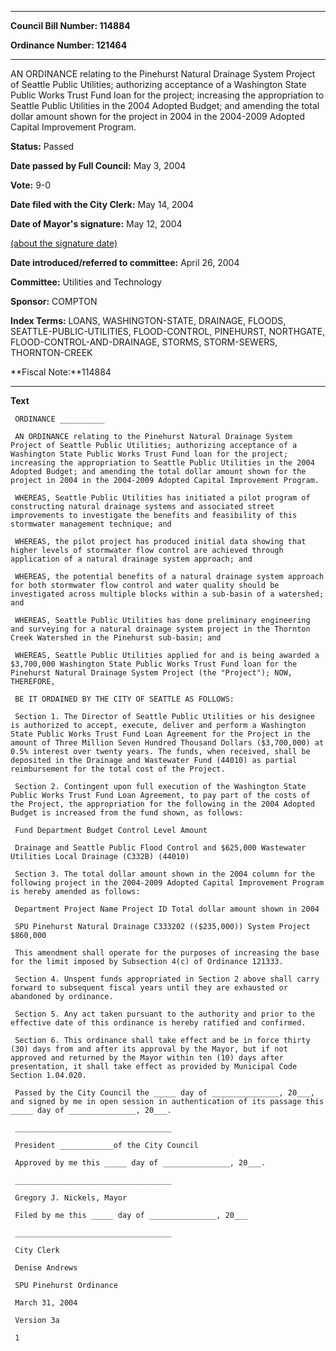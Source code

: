 

********

**Council Bill Number: 114884**
   
**Ordinance Number: 121464**
********

 AN ORDINANCE relating to the Pinehurst Natural Drainage System Project of Seattle Public Utilities; authorizing acceptance of a Washington State Public Works Trust Fund loan for the project; increasing the appropriation to Seattle Public Utilities in the 2004 Adopted Budget; and amending the total dollar amount shown for the project in 2004 in the 2004-2009 Adopted Capital Improvement Program.

**Status:** Passed
   
**Date passed by Full Council:** May 3, 2004
   
**Vote:** 9-0
   
**Date filed with the City Clerk:** May 14, 2004
   
**Date of Mayor's signature:** May 12, 2004
   
[(about the signature date)](/~public/approvaldate.htm)
   
   
   
**Date introduced/referred to committee:** April 26, 2004
   
**Committee:** Utilities and Technology
   
**Sponsor:** COMPTON
   
   
**Index Terms:** LOANS, WASHINGTON-STATE, DRAINAGE, FLOODS, SEATTLE-PUBLIC-UTILITIES, FLOOD-CONTROL, PINEHURST, NORTHGATE, FLOOD-CONTROL-AND-DRAINAGE, STORMS, STORM-SEWERS, THORNTON-CREEK

**Fiscal Note:**114884

********

**Text**
   
```
 ORDINANCE __________

 AN ORDINANCE relating to the Pinehurst Natural Drainage System Project of Seattle Public Utilities; authorizing acceptance of a Washington State Public Works Trust Fund loan for the project; increasing the appropriation to Seattle Public Utilities in the 2004 Adopted Budget; and amending the total dollar amount shown for the project in 2004 in the 2004-2009 Adopted Capital Improvement Program.

 WHEREAS, Seattle Public Utilities has initiated a pilot program of constructing natural drainage systems and associated street improvements to investigate the benefits and feasibility of this stormwater management technique; and

 WHEREAS, the pilot project has produced initial data showing that higher levels of stormwater flow control are achieved through application of a natural drainage system approach; and

 WHEREAS, the potential benefits of a natural drainage system approach for both stormwater flow control and water quality should be investigated across multiple blocks within a sub-basin of a watershed; and

 WHEREAS, Seattle Public Utilities has done preliminary engineering and surveying for a natural drainage system project in the Thornton Creek Watershed in the Pinehurst sub-basin; and

 WHEREAS, Seattle Public Utilities applied for and is being awarded a $3,700,000 Washington State Public Works Trust Fund loan for the Pinehurst Natural Drainage System Project (the "Project"); NOW, THEREFORE,

 BE IT ORDAINED BY THE CITY OF SEATTLE AS FOLLOWS:

 Section 1. The Director of Seattle Public Utilities or his designee is authorized to accept, execute, deliver and perform a Washington State Public Works Trust Fund Loan Agreement for the Project in the amount of Three Million Seven Hundred Thousand Dollars ($3,700,000) at 0.5% interest over twenty years. The funds, when received, shall be deposited in the Drainage and Wastewater Fund (44010) as partial reimbursement for the total cost of the Project.

 Section 2. Contingent upon full execution of the Washington State Public Works Trust Fund Loan Agreement, to pay part of the costs of the Project, the appropriation for the following in the 2004 Adopted Budget is increased from the fund shown, as follows:

 Fund Department Budget Control Level Amount

 Drainage and Seattle Public Flood Control and $625,000 Wastewater Utilities Local Drainage (C332B) (44010)

 Section 3. The total dollar amount shown in the 2004 column for the following project in the 2004-2009 Adopted Capital Improvement Program is hereby amended as follows:

 Department Project Name Project ID Total dollar amount shown in 2004

 SPU Pinehurst Natural Drainage C333202 (($235,000)) System Project $860,000

 This amendment shall operate for the purposes of increasing the base for the limit imposed by Subsection 4(c) of Ordinance 121333.

 Section 4. Unspent funds appropriated in Section 2 above shall carry forward to subsequent fiscal years until they are exhausted or abandoned by ordinance.

 Section 5. Any act taken pursuant to the authority and prior to the effective date of this ordinance is hereby ratified and confirmed.

 Section 6. This ordinance shall take effect and be in force thirty (30) days from and after its approval by the Mayor, but if not approved and returned by the Mayor within ten (10) days after presentation, it shall take effect as provided by Municipal Code Section 1.04.020.

 Passed by the City Council the _____ day of _______________, 20___, and signed by me in open session in authentication of its passage this _____ day of _______________, 20___.

 ___________________________________

 President ____________of the City Council

 Approved by me this _____ day of _______________, 20___.

 ___________________________________

 Gregory J. Nickels, Mayor

 Filed by me this _____ day of _______________, 20___

 ___________________________________

 City Clerk

 Denise Andrews

 SPU Pinehurst Ordinance

 March 31, 2004

 Version 3a

 1

```
